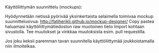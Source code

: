 Käyttöliittymän suunnittelu (mockups):

Hyödynnetään netissä pyörivää yksinkertaista selaimella toimivaa mockup suunnittelusivua:
http://fatiherikli.github.io/mockup-designer/
Copy pastea haluamasi käyttöliittymätiedoston raw muotoinen tieto Import kohtaan sivustolla. 
Tee muutokset ja vinkkaa muutoksista esim. pull requestilla.

Jos joku keksii paremman tavan suunnitella käyttöliittymää joukkoistamalla niin ilmoitelkaa.
